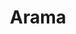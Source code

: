 ---
title: "Arama" # in any language you want
layout: "search" # is necessary
url: "/tr/search/"
summary: "Arama"
---